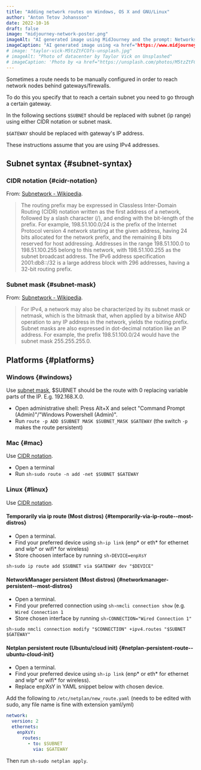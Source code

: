 ```yaml
---
title: "Adding network routes on Windows, OS X and GNU/Linux"
author: "Anton Tetov Johansson"
date: 2022-10-16
draft: false
image: "midjourney-network-poster.png"
imageAlt: "AI generated image using MidJourney and the prompt: Networks, routes, gateways, firewalls and internet described by a poster in a cyber punk style with Soviet era influencees."
imageCaption: "AI generated image using <a href="https://www.midjourney.com">MidJourney</a> (under a <a href="https://creativecommons.org/licenses/by-nc/4.0/">CC BY-NC 4.0</a> license) and the prompt: Networks, routes, gateways, firewalls and internet described by a poster in a cyber punk style with Soviet era influencees."
# image: "taylor-vick-M5tzZtFCOfs-unsplash.jpg"
# imageAlt: "Photo of datacenter by Taylor Vick on Unsplashed"
# imageCaption: 'Photo by <a href="https://unsplash.com/photos/M5tzZtFCOfs">Taylor Vick</a> on <a href="https://unsplash.com/">Unsplash</a>.'
---
```


Sometimes a route needs to be manually configured in order to reach network nodes behind gateways/firewalls.

To do this you specify that to reach a certain subnet you need to go through a certain gateway.

<!--more-->

In the following sections `$SUBNET` should be replaced with subnet (ip range) using either CIDR notation or subnet mask.

`$GATEWAY` should be replaced with gateway's IP address.

These instructions assume that you are using IPv4 addresses.

## Subnet syntax {#subnet-syntax}

### CIDR notation {#cidr-notation}

From: [Subnetwork - Wikipedia](https://en.wikipedia.org/wiki/Subnetwork).

> The routing prefix may be expressed in Classless Inter-Domain Routing (CIDR) notation written as the first address of a network, followed by a slash character (/), and ending with the bit-length of the prefix. For example, 198.51.100.0/24 is the prefix of the Internet Protocol version 4 network starting at the given address, having 24 bits allocated for the network prefix, and the remaining 8 bits reserved for host addressing. Addresses in the range 198.51.100.0 to 198.51.100.255 belong to this network, with 198.51.100.255 as the subnet broadcast address. The IPv6 address specification 2001:db8::/32 is a large address block with 296 addresses, having a 32-bit routing prefix.

### Subnet mask {#subnet-mask}

From: [Subnetwork - Wikipedia](https://en.wikipedia.org/wiki/Subnetwork).

> For IPv4, a network may also be characterized by its subnet mask or netmask, which is the bitmask that, when applied by a bitwise AND operation to any IP address in the network, yields the routing prefix. Subnet masks are also expressed in dot-decimal notation like an IP address. For example, the prefix 198.51.100.0/24 would have the subnet mask 255.255.255.0.

## Platforms {#platforms}

### Windows {#windows}

Use [subnet mask](#subnet-mask), $SUBNET should be the route with 0 replacing variable parts of the IP. E.g. 192.168.X.0.

- Open administrative shell: Press Alt+X and select "Command Prompt (Admin)"/"Windows Powershell (Admin)".
- Run `route -p ADD $SUBNET MASK $SUBNET_MASK $GATEWAY` (the switch `-p` makes the route persistent)

### Mac {#mac}

Use [CIDR notation](#cidr-notation).

- Open a terminal
- Run `sh›sudo route -n add -net $SUBNET $GATEWAY`

### Linux {#linux}

Use [CIDR notation](#cidr-notation).

#### Temporarily via ip route (Most distros) {#temporarily-via-ip-route--most-distros}

- Open a terminal.
- Find your preferred device using `sh›ip link` (enp\* or eth\* for ethernet and wlp\* or wifi\* for wireless)
- Store choosen interface by running `sh›DEVICE=enpXsY`

`sh›sudo ip route add $SUBNET via $GATEWAY dev "$DEVICE"`

#### NetworkManager persistent (Most distros) {#networkmanager-persistent--most-distros}

- Open a terminal.
- Find your preferred connection using `sh›nmcli connection show` (e.g. `Wired Connection 1`
- Store chosen interface by running `sh›CONNECTION="Wired Connection 1"`

`sh›sudo nmcli connection modify "$CONNECTION" +ipv4.routes "$SUBNET $GATEWAY"`

#### Netplan persistent route (Ubuntu/cloud init) {#netplan-persistent-route--ubuntu-cloud-init}

- Open a terminal.
- Find your preferred device using `sh›ip link` (enp\* or eth\* for ethernet and wlp\* or wifi\* for wireless).
- Replace enpXsY in YAML snippet below with chosen device.

Add the following to `/etc/netplan/new_route.yaml` (needs to be edited with sudo, any file name is fine with extension yaml/yml)

```yaml
network:
  version: 2
  ethernets:
    enpXsY:
      routes:
        - to: $SUBNET
          via: $GATEWAY
```

Then run `sh›sudo netplan apply`.
